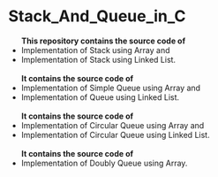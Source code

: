 # Stack_And_Queue_in_C
<ul>
<b> This repository contains the source code of </b> <br> <li> Implementation of Stack using Array and <br><li> Implementation of Stack using Linked List.
<br><br>
<b> It contains the source code of </b> <br> <li> Implementation of Simple Queue using Array and <br> <li> Implementation of Queue using Linked List.
<br><br>
<b> It contains the source code of  </b> <br> <li> Implementation of Circular Queue using Array and <br> <li> Implementation of Circular Queue using Linked List.
<br><br>
<b> It contains the source code of </b> <br> <li> Implementation of Doubly Queue using Array.
</ul>
